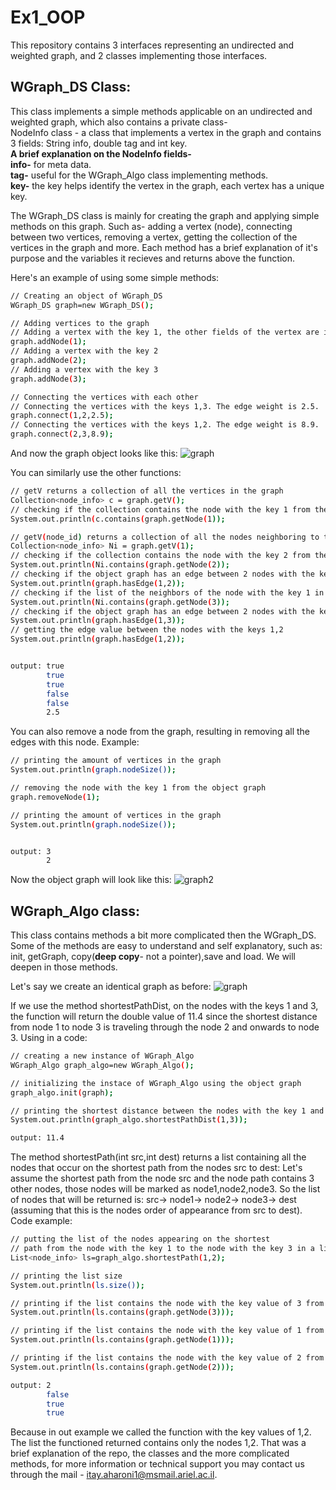 # Ex1_OOP

This repository contains 3 interfaces representing an undirected and weighted graph, and 2 classes implementing those interfaces. 

## WGraph_DS Class:

This class implements a simple methods applicable on an undirected and weighted graph, which also contains a private class-  
NodeInfo class - a class that implements a vertex in the graph and contains 3 fields: String info, double tag and int key.  
**A brief explanation on the NodeInfo fields-**    
**info-** for meta data.  
**tag-** useful for the WGraph_Algo class implementing methods.  
**key-** the key helps identify the vertex in the graph, each vertex has a unique key.  

The WGraph_DS class is mainly for creating the graph and applying simple methods on this graph. Such as- adding a vertex (node), connecting between two 
vertices, removing a vertex, getting the collection of the vertices in the graph and more. Each method has a brief explanation of it's purpose and 
the variables it recieves and returns above the function. 

Here's an example of using some simple methods:
```bash
// Creating an object of WGraph_DS
WGraph_DS graph=new WGraph_DS();

// Adding vertices to the graph
// Adding a vertex with the key 1, the other fields of the vertex are initialized.
graph.addNode(1);
// Adding a vertex with the key 2
graph.addNode(2);
// Adding a vertex with the key 3
graph.addNode(3);

// Connecting the vertices with each other
// Connecting the vertices with the keys 1,3. The edge weight is 2.5. 
graph.connect(1,2,2.5);
// Connecting the vertices with the keys 1,2. The edge weight is 8.9. 
graph.connect(2,3,8.9);


```

And now the graph object looks like this:
![graph](https://user-images.githubusercontent.com/74153075/99913780-32c6b580-2d02-11eb-8e30-33c426ca8f0e.PNG)

You can similarly use the other functions: 
```bash
// getV returns a collection of all the vertices in the graph
Collection<node_info> c = graph.getV();
// checking if the collection contains the node with the key 1 from the object- graph.
System.out.println(c.contains(graph.getNode(1));

// getV(node_id) returns a collection of all the nodes neighboring to the node with the key node_id
Collection<node_info> Ni = graph.getV(1);
// checking if the collection contains the node with the key 2 from the object- graph.
System.out.println(Ni.contains(graph.getNode(2));
// checking if the object graph has an edge between 2 nodes with the keys 1 and 2
System.out.println(graph.hasEdge(1,2));
// checking if the list of the neighbors of the node with the key 1 in the graph contains a node with the key 3
System.out.println(Ni.contains(graph.getNode(3));
// checking if the object graph has an edge between 2 nodes with the keys 1 and 3
System.out.println(graph.hasEdge(1,3));
// getting the edge value between the nodes with the keys 1,2
System.out.println(graph.hasEdge(1,2));


output: true
        true
        true
        false
        false
        2.5
```
You can also remove a node from the graph, resulting in removing all the edges with this node. Example:
```bash
// printing the amount of vertices in the graph
System.out.println(graph.nodeSize());

// removing the node with the key 1 from the object graph
graph.removeNode(1);

// printing the amount of vertices in the graph
System.out.println(graph.nodeSize());


output: 3
        2
```

Now the object graph will look like this:
![‏‏graph2](https://user-images.githubusercontent.com/74153075/99914281-eaf55d80-2d04-11eb-8eaa-2a611d871c83.PNG)


## WGraph_Algo class:

This class contains methods a bit more complicated then the WGraph_DS. Some of the methods are easy to understand and self explanatory, such as:
init, getGraph, copy(**deep copy**- not a pointer),save and load. We will deepen in those methods.

Let's say we create an identical graph as before: 
![graph](https://user-images.githubusercontent.com/74153075/99913780-32c6b580-2d02-11eb-8e30-33c426ca8f0e.PNG)

If we use the method shortestPathDist, on the nodes with the keys 1 and 3, the function will return the double value of 11.4
since the shortest distance from node 1 to node 3 is traveling through the node 2 and onwards to node 3.
Using in a code:
```bash
// creating a new instance of WGraph_Algo
WGraph_Algo graph_algo=new WGraph_Algo();

// initializing the instace of WGraph_Algo using the object graph
graph_algo.init(graph);

// printing the shortest distance between the nodes with the key 1 and 3
System.out.println(graph_algo.shortestPathDist(1,3));

output: 11.4

```
The method shortestPath(int src,int dest) returns a list containing all the nodes that occur on the shortest path from the nodes src to dest:
Let's assume the shortest path from the node src and the node path contains 3 other nodes, those nodes will be marked as node1,node2,node3.
So the list of nodes that will be returned is: src-> node1-> node2-> node3-> dest (assuming that this is the nodes order of appearance from src to dest).
Code example:
```bash
// putting the list of the nodes appearing on the shortest 
// path from the node with the key 1 to the node with the key 3 in a list
List<node_info> ls=graph_algo.shortestPath(1,2);

// printing the list size
System.out.println(ls.size());

// printing if the list contains the node with the key value of 3 from the graph
System.out.println(ls.contains(graph.getNode(3)));

// printing if the list contains the node with the key value of 1 from the graph
System.out.println(ls.contains(graph.getNode(1)));

// printing if the list contains the node with the key value of 2 from the graph
System.out.println(ls.contains(graph.getNode(2)));

output: 2
        false
        true 
        true

```
Because in out example we called the function with the key values of 1,2. The list the functioned returned contains only the nodes 1,2.
That was a brief explanation of the repo, the classes and the more complicated methods, for more information or technical support you may 
contact us through the mail - itay.aharoni1@msmail.ariel.ac.il.
